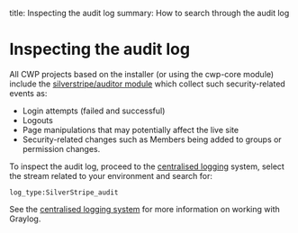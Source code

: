 title: Inspecting the audit log
summary: How to search through the audit log

# Inspecting the audit log

All CWP projects based on the installer (or using the cwp-core module) include the
[silverstripe/auditor module](https://github.com/silverstripe/silverstripe-auditor) which collect such security-related
events as:

* Login attempts (failed and successful)
* Logouts
* Page manipulations that may potentially affect the live site
* Security-related changes such as Members being added to groups or permission changes.

To inspect the audit log, proceed to the [centralised logging](https://logs.cwp.govt.nz/) system, select the stream
related to your environment and search for:

	log_type:SilverStripe_audit

See the [centralised logging system](/working_with_projects/centralised_logging/) for more information on working
with Graylog.
